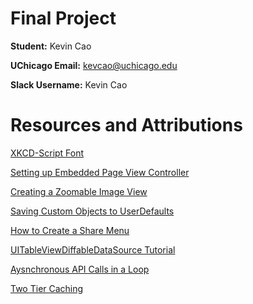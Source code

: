 # Final Project

**Student:** Kevin Cao

**UChicago Email:** kevcao@uchicago.edu

**Slack Username:** Kevin Cao

# Resources and Attributions

[XKCD-Script Font](https://github.com/ipython/xkcd-font/tree/master/xkcd-script)

[Setting up Embedded Page View Controller](https://itnext.io/ios-uipageviewcontroller-easy-dd559c51ffa)

[Creating a Zoomable Image View](https://betterprogramming.pub/creating-a-zoomable-image-view-in-swift-c5ce67f17b2e)

[Saving Custom Objects to UserDefaults](https://cocoacasts.com/ud-5-how-to-store-a-custom-object-in-user-defaults-in-swift)

[How to Create a Share Menu](https://blog.devgenius.io/how-to-share-content-from-your-app-with-uiactivityviewcontroller-in-swift-27e46438f11c)

[UITableViewDiffableDataSource Tutorial](https://www.swiftjectivec.com/diffable-datasource-tableview/)

[Aysnchronous API Calls in a Loop](https://stackoverflow.com/questions/35906568/wait-until-swift-for-loop-with-asynchronous-network-requests-finishes-executing)

[Two Tier Caching](https://agostini.tech/2017/06/05/two-tier-caching-with-nscache/)
